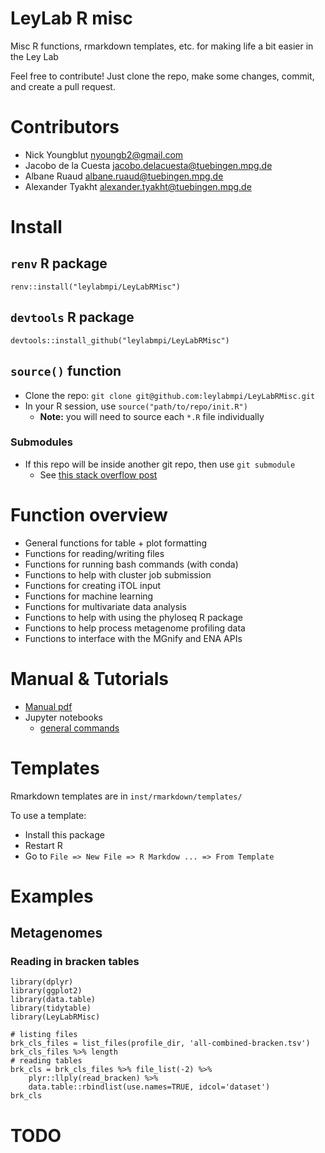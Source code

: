 LeyLab R misc
==============

Misc R functions, rmarkdown templates, etc. for making life a bit easier in the Ley Lab

Feel free to contribute! Just clone the repo, make some changes, commit, and create a pull request.

# Contributors

* Nick Youngblut <nyoungb2@gmail.com>
* Jacobo de la Cuesta <jacobo.delacuesta@tuebingen.mpg.de>
* Albane Ruaud <albane.ruaud@tuebingen.mpg.de>
* Alexander Tyakht <alexander.tyakht@tuebingen.mpg.de>

# Install

## `renv` R package

`renv::install("leylabmpi/LeyLabRMisc")`

## `devtools` R package

`devtools::install_github("leylabmpi/LeyLabRMisc")`

## `source()` function

* Clone the repo: `git clone git@github.com:leylabmpi/LeyLabRMisc.git`
* In your R session, use `source("path/to/repo/init.R")`
  * **Note:** you will need to source each `*.R` file individually

### Submodules

* If this repo will be inside another git repo, then use `git submodule`
  * See [this stack overflow post](https://stackoverflow.com/questions/1811730/how-do-i-work-with-a-git-repository-within-another-repository)
  
# Function overview

* General functions for table + plot formatting
* Functions for reading/writing files
* Functions for running bash commands (with conda)
* Functions to help with cluster job submission
* Functions for creating iTOL input
* Functions for machine learning
* Functions for multivariate data analysis
* Functions to help with using the phyloseq R package
* Functions to help process metagenome profiling data
* Functions to interface with the MGnify and ENA APIs

# Manual & Tutorials

* [Manual pdf](./LeyLabRMisc_0.1.6.pdf)
* Jupyter notebooks
  * [general commands](./notebooks/LeyLabRMisc_tutorial.ipynb)

# Templates

Rmarkdown templates are in `inst/rmarkdown/templates/`

To use a template:

* Install this package
* Restart R
* Go to `File => New File => R Markdow ... => From Template`

# Examples

## Metagenomes

### Reading in bracken tables

```
library(dplyr)
library(ggplot2)
library(data.table)
library(tidytable)
library(LeyLabRMisc)

# listing files
brk_cls_files = list_files(profile_dir, 'all-combined-bracken.tsv') 
brk_cls_files %>% length
# reading tables
brk_cls = brk_cls_files %>% file_list(-2) %>%
    plyr::llply(read_bracken) %>%
    data.table::rbindlist(use.names=TRUE, idcol='dataset')
brk_cls
```

# TODO

